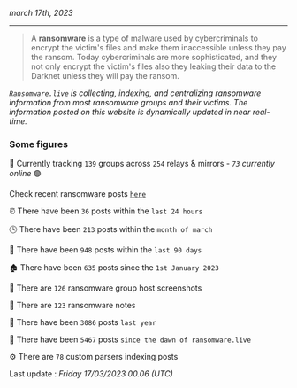 _march 17th, 2023_

---

> A **ransomware** is a type of malware used by cybercriminals to encrypt the victim's files and make them inaccessible unless they pay the ransom. Today cybercriminals are more sophisticated, and they not only encrypt the victim's files also they leaking their data to the Darknet unless they will pay the ransom.


_`Ransomware.live` is collecting, indexing, and centralizing ransomware information from most ransomware groups and their victims. The information posted on this website is dynamically updated in near real-time._

### Some figures 

🔎 Currently tracking `139` groups across `254` relays & mirrors - _`73` currently online_ 🟢

Check recent ransomware posts [`here`](recentposts.md)


⏰ There have been `36` posts within the `last 24 hours`

🕓 There have been `213` posts within the `month of march`

📅 There have been `948` posts within the `last 90 days`

🏚 There have been `635` posts since the `1st January 2023`

📸 There are `126` ransomware group host screenshots

📝 There are `123` ransomware notes

🚀 There have been `3086` posts `last year`

🐣 There have been `5467` posts `since the dawn of ransomware.live`

⚙️ There are `78` custom parsers indexing posts



Last update : _Friday 17/03/2023 00.06 (UTC)_

